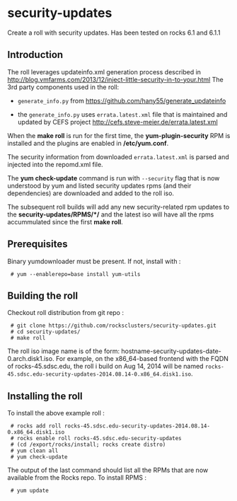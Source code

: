 security-updates
================

Create a roll with security updates.
Has been tested on rocks 6.1 and 6.1.1

Introduction
--------------
The roll leverages updateinfo.xml generation process described in
http://blog.vmfarms.com/2013/12/inject-little-security-in-to-your.html
The 3rd party components used in the roll:
 
+ ``generate_info.py`` from https://github.com/hany55/generate_updateinfo

+ the ``generate_info.py`` uses ``errata.latest.xml`` file that is maintained and updated 
  by CEFS project http://cefs.steve-meier.de/errata.latest.xml

When the **make roll** is run for the first time, the **yum-plugin-security** RPM is installed
and the plugins are enabled in **/etc/yum.conf**.

The security information from downloaded ``errata.latest.xml`` is parsed and injected into
the repomd.xml file.  

The **yum check-update** command is run with ``--security`` flag that is now understood by yum
and listed security updates rpms (and their dependencies) are downloaded and added to the roll iso.

The subsequent roll builds will add any new security-related rpm updates to the **security-updates/RPMS/*/** 
and the latest iso will have all the rpms accummulated since the first **make roll**.

Prerequisites
--------------

Binary yumdownloader must be present. If not, install with :

     # yum --enablerepo=base install yum-utils

Building the roll
-----------------

Checkout roll distribution from git repo :

     # git clone https://github.com/rocksclusters/security-updates.git  
     # cd security-updates/  
     # make roll

The roll iso image name is of the form: hostname-security-updates-date-0.arch.disk1.iso. 
For example, on the x86_64-based frontend with the FQDN of rocks-45.sdsc.edu, the roll i
build on Aug 14, 2014 will be named ``rocks-45.sdsc.edu-security-updates-2014.08.14-0.x86_64.disk1.iso``.

Installing the roll
---------------------

To install the above example roll :  

     # rocks add roll rocks-45.sdsc.edu-security-updates-2014.08.14-0.x86_64.disk1.iso  
     # rocks enable roll rocks-45.sdsc.edu-security-updates   
     # (cd /export/rocks/install; rocks create distro)  
     # yum clean all  
     # yum check-update  

The output of the last command should list all the RPMs that are now available from the Rocks repo.
To install RPMS :

     # yum update  
